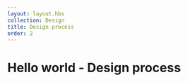 ```yaml
---
layout: layout.hbs
collection: Design
title: Design process
order: 2
---
```


# Hello world - Design process
